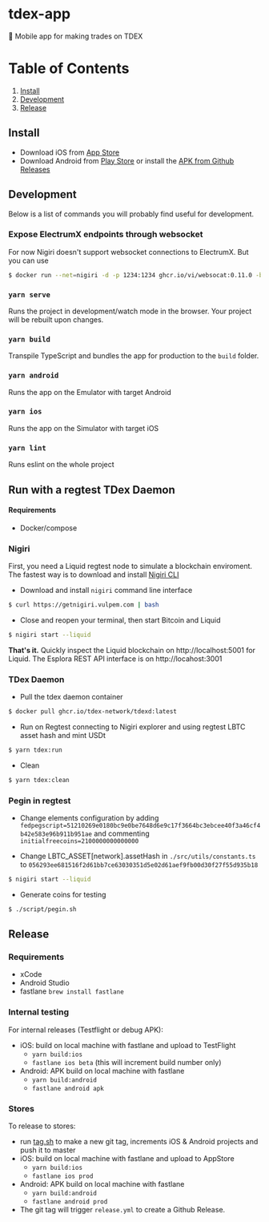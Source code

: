 # tdex-app

📱 Mobile app for making trades on TDEX

# Table of Contents

1. [Install](#install)
2. [Development](#development)
3. [Release](#release)

## Install

* Download iOS from [App Store](https://apps.apple.com/app/truedex-trading-unleashed/id1545948177)
* Download Android from [Play Store](https://play.google.com/store/apps/details?id=io.sevenlabs.app) or install
  the [APK from Github Releases](https://github.com/tdex-network/tdex-app/releases)

## Development

Below is a list of commands you will probably find useful for development.

### Expose ElectrumX endpoints through websocket

For now Nigiri doesn't support websocket connections to ElectrumX. But you can use

```sh
$ docker run --net=nigiri -d -p 1234:1234 ghcr.io/vi/websocat:0.11.0 -b ws-l:0.0.0.0:1234 tcp:electrs-liquid:50001
```

### `yarn serve`

Runs the project in development/watch mode in the browser. Your project will be rebuilt upon changes.

### `yarn build`

Transpile TypeScript and bundles the app for production to the `build` folder.

### `yarn android`

Runs the app on the Emulator with target Android

### `yarn ios`

Runs the app on the Simulator with target iOS

### `yarn lint`

Runs eslint on the whole project

## Run with a regtest TDex Daemon

#### Requirements

* Docker/compose

### Nigiri

First, you need a Liquid regtest node to simulate a blockchain enviroment. The fastest way is to download and
install [Nigiri CLI](https://github.com/vulpemventures/nigiri)

* Download and install `nigiri` command line interface

```sh
$ curl https://getnigiri.vulpem.com | bash
```

* Close and reopen your terminal, then start Bitcoin and Liquid

```sh
$ nigiri start --liquid
```

**That's it.**
Quickly inspect the Liquid blockchain on http://localhost:5001 for Liquid. The Esplora REST API interface is
on http://locahost:3001

### TDex Daemon

* Pull the tdex daemon container

```sh
$ docker pull ghcr.io/tdex-network/tdexd:latest
```

* Run on Regtest connecting to Nigiri explorer and using regtest LBTC asset hash and mint USDt

```sh
$ yarn tdex:run
```

* Clean

```sh
$ yarn tdex:clean
```

### Pegin in regtest

* Change elements configuration by
  adding `fedpegscript=51210269e0180bc9e0be7648d6e9c17f3664bc3ebcee40f3a46cf4b42e583e96b911b951ae` and
  commenting `initialfreecoins=2100000000000000`

* Change LBTC_ASSET[network].assetHash in `./src/utils/constants.ts`
  to `056293ee681516f2d61bb7ce63030351d5e02d61aef9fb00d30f27f55d935b18`

```sh
$ nigiri start --liquid
```

* Generate coins for testing

```sh
$ ./script/pegin.sh
```

## Release

### Requirements

- xCode
- Android Studio
- fastlane `brew install fastlane`

### Internal testing

For internal releases (Testflight or debug APK):

- iOS: build on local machine with fastlane and upload to TestFlight
    - `yarn build:ios`
    - `fastlane ios beta` (this will increment build number only)
- Android: APK build on local machine with fastlane
    - `yarn build:android`
    - `fastlane android apk`

### Stores

To release to stores:

- run [tag.sh](./scripts/tag.sh) to make a new git tag, increments iOS & Android projects and push it to master
- iOS: build on local machine with fastlane and upload to AppStore
    - `yarn build:ios`
    - `fastlane ios prod`
- Android: APK build on local machine with fastlane
    - `yarn build:android`
    - `fastlane android prod`
- The git tag will trigger `release.yml` to create a Github Release.
